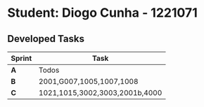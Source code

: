 # Student: Diogo Cunha - 1221071

## Developed Tasks

| Sprint | Task                           |
|--------|--------------------------------|
| **A**  | Todos                          |
| **B**  | 2001,G007,1005,1007,1008       |
| **C**  | 1021,1015,3002,3003,2001b,4000 |
